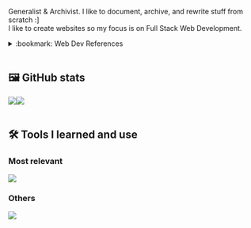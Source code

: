Generalist & Archivist. I like to document, archive, and rewrite stuff from scratch :] <br>
I like to create websites so my focus is on Full Stack Web Development. <br>

<details>
  <summary>:bookmark: Web Dev References</summary>
    :scroll: Official Docs <br>
      <a href="https://developer.mozilla.org/en-US/" target="_blank">MDN Web Docs</a> |
      <a href="https://git-scm.com/doc" target="_blank">Git Docs</a> <br>
    :globe_with_meridians: <br>
      <a href="https://css-tricks.com/" target="_blank">CSS Tricks</a> |
      <a href="https://mobbin.com/discover/sites/latest" target="_blank">Mobbin</a> |
      <a href="https://www.atlassian.com/git" target="_blank">Atlassian</a> <br>
    :video_camera: <br>
      <a href="https://m.youtube.com/@WebDevSimplified" target="_blank">Web Dev Simplified</a> |
      <a href="https://m.youtube.com/@coding2go" target="_blank">Coding2Go</a> <br>
</details> <br>

## :framed_picture: GitHub stats
<div style="display: flex;">
<img src="https://github-readme-stats.vercel.app/api?username=giannasaurus&show_icons=true&theme=transparent"></a>
<img src="https://github-readme-stats.vercel.app/api/top-langs/?username=giannasaurus&layout=compact&theme=transparent"</a>
</div> <br>
<!--
![Gianna's GitHub stats](https://github-readme-stats.vercel.app/api?username=giannasaurus&show_icons=true&theme=transparent)
[![Top Langs](https://github-readme-stats.vercel.app/api/top-langs/?username=giannasaurus&layout=compact&theme=transparent)](https://github.com/giannasaurus/github-readme-stats)
-->

## :hammer_and_wrench: Tools I learned and use
### Most relevant
<div align='left'>
  <img src="https://skillicons.dev/icons?i=html,css,js,git,github,nodejs,npm,express,vscode&theme=dark" />
</p>

### Others
<p align='left'>
  <img src="https://skillicons.dev/icons?i=c,cs,java,jquery,figma,notion,md,visualstudio,sublime,replit&theme=dark" />
</p>
